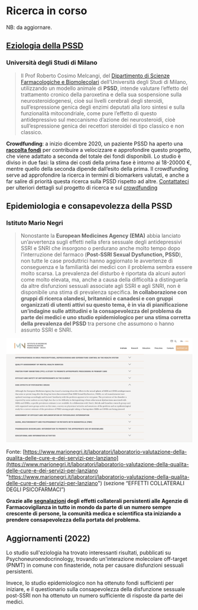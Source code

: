 # Ricerca in corso

NB: da aggiornare.

## [Eziologia della PSSD](../news/melcangi-il-primo-studio-sulla-pssd-e-in-corso.md)

### Università degli Studi di Milano

> Il Prof Roberto Cosimo Melcangi, del [Dipartimento di Scienze Farmacologiche e Biomolecolari](http://eng.disfeb.unimi.it/ecm/home/research/research-labs/laboratory-of-neuroendocrinology) dell’Università degli Studi di Milano, utilizzando un modello animale di **PSSD**, intende valutare l’effetto del trattamento cronico della paroxetina e della sua sospensione sulla neurosteroidogenesi, cioè sui livelli cerebrali degli steroidi, sull’espressione genica degli enzimi deputati alla loro sintesi e sulla funzionalità mitocondriale, come pure l’effetto di questo antidepressivo sul meccanismo d’azione dei neurosteroidi, cioè sull’espressione genica dei recettori steroidei di tipo classico e non classico.

**Crowdfunding**: a inizio dicembre 2020, un paziente PSSD ha aperto una [**raccolta fondi**](https://www.gofundme.com/f/27l8qmes5c) per contribuire a velocizzare e approfondire questo progetto, che viene adattato a seconda del totale dei fondi disponibili. Lo studio è diviso in due fasi: la stima dei costi della prima fase è intorno ai 18-20000 €, mentre quello della seconda dipende dall’esito della prima. Il crowdfunding serve ad approfondire la ricerca in termini di biomarkers valutati, e anche a far salire di priorità questa ricerca sulla PSSD rispetto ad altre. [Contattateci](../contatti/) per ulteriori dettagli sul progetto di ricerca e sul [crowdfunding](../news/melcangi-aperto-un-fundraising-per-contribuire-alla-ricerca-sulla-pssd.md)

## Epidemiologia e consapevolezza della PSSD

### Istituto Mario Negri

> Nonostante la **European Medicines Agency (EMA)** abbia lanciato un’avvertenza sugli effetti nella sfera sessuale degli antidepressivi SSRI e SNRI che insorgono o perdurano anche molto tempo dopo l’interruzione del farmaco (**Post-SSRI Sexual Dysfunction, PSSD**), non tutte le case produttrici hanno aggiornato le avvertenze di conseguenza e la familiarità dei medici con il problema sembra essere molto scarsa. La prevalenza del disturbo è riportata da alcuni autori come molto elevata, ma, anche a causa della difficoltà a distinguerla da altre disfunzioni sessuali associate agli SSRI e agli SNRI, non è disponibile una stima di prevalenza specifica.
> **In collaborazione con gruppi di ricerca olandesi, britannici e canadesi e con gruppi organizzati di utenti attivi su questo tema, è in via di pianificazione un’indagine sulle attitudini e la consapevolezza del problema da parte dei medici e uno studio epidemiologico per una stima corretta della prevalenza del PSSD** tra persone che assumono o hanno assunto SSRI e SNRI.

![Screenshot sito Mario Negri in italiano](../img/schermata-2021-08-29-alle-13-39-23.png)

Fonte: [https://www.marionegri.it/laboratori/laboratorio-valutazione-della-qualita-delle-cure-e-dei-servizi-per-lanziano](https://www.marionegri.it/laboratori/laboratorio-valutazione-della-qualita-delle-cure-e-dei-servizi-per-lanziano "https://www.marionegri.it/laboratori/laboratorio-valutazione-della-qualita-delle-cure-e-dei-servizi-per-lanziano") (sezione “EFFETTI COLLATERALI DEGLI PSICOFARMACI”)

**Grazie alle [segnalazioni](https://www.vigifarmaco.it/) degli effetti collaterali persistenti alle Agenzie di Farmacovigilanza in tutto in mondo da parte di un numero sempre crescente di persone, la comunità medica e scientifica sta iniziando a prendere consapevolezza della portata del problema.**

## Aggiornamenti (2022)

Lo studio sull'eziologia ha trovato interessanti risultati, pubblicati su Psychoneuroendocrinology,
trovando un'interazione molecolare off-target (PNMT) in comune con finasteride, nota per causare disfunzioni sessuali persistenti.

Invece, lo studio epidemiologico non ha ottenuto fondi sufficienti per iniziare, e
il questionario sulla consapevolezza della disfunzione sessuale post-SSRI non ha ottenuto un numero sufficiente di risposte da parte dei medici.
